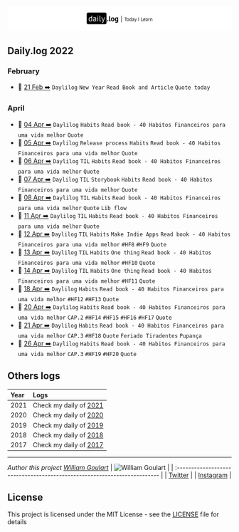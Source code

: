 ![](daily-logo.png)

## Daily.log 2022

### February

- 📝 [21 Feb ➡️](2022/02-Feb/log-21-02-2022) `Daylilog` `New Year` `Read Book and Article` `Quote today`

### April

- 📝 [04 Apr ➡️](2022/04-Apr/log-04-04-2022.md) `Daylilog` `Habits` `Read book - 40 Habitos Financeiros para uma vida melhor` `Quote`
- 📝 [05 Apr ➡️](2022/04-Apr/log-05-04-2022.md) `Daylilog` `Release process` `Habits` `Read book - 40 Habitos Financeiros para uma vida melhor` `Quote`
- 📝 [06 Apr ➡️](2022/04-Apr/log-06-04-2022.md) `Daylilog` `TIL` `Habits` `Read book - 40 Habitos Financeiros para uma vida melhor` `Quote`
- 📝 [07 Apr ➡️](2022/04-Apr/log-07-04-2022.md) `Daylilog` `TIL` `Storybook` `Habits` `Read book - 40 Habitos Financeiros para uma vida melhor` `Quote`
- 📝 [08 Apr ➡️](2022/04-Apr/log-08-04-2022.md) `Daylilog` `TIL` `Habits` `Read book - 40 Habitos Financeiros para uma vida melhor` `Quote` `Lib flow`
- 📝 [11 Apr ➡️](2022/04-Apr/log-11-04-2022.md) `Daylilog` `TIL` `Habits` `Read book - 40 Habitos Financeiros para uma vida melhor` `Quote`
- 📝 [12 Apr ➡️](2022/04-Apr/log-12-04-2022.md) `Daylilog` `TIL` `Habits` `Make Indie Apps` `Read book - 40 Habitos Financeiros para uma vida melhor` `#HF8` `#HF9` `Quote`
- 📝 [13 Apr ➡️](2022/04-Apr/log-13-04-2022.md) `Daylilog` `TIL` `Habits` `One thing` `Read book - 40 Habitos Financeiros para uma vida melhor` `#HF10` `Quote`
- 📝 [14 Apr ➡️](2022/04-Apr/log-14-04-2022.md) `Daylilog` `TIL` `Habits` `One thing` `Read book - 40 Habitos Financeiros para uma vida melhor` `#HF11` `Quote`
- 📝 [18 Apr ➡️](2022/04-Apr/log-18-04-2022.md) `Daylilog` `Habits` `Read book - 40 Habitos Financeiros para uma vida melhor` `#HF12` `#HF13` `Quote`
- 📝 [20 Apr ➡️](2022/04-Apr/log-20-04-2022.md) `Daylilog` `Habits` `Read book - 40 Habitos Financeiros para uma vida melhor` `CAP.2` `#HF14` `#HF15` `#HF16` `#HF17` `Quote`
- 📝 [21 Apr ➡️](2022/04-Apr/log-21-04-2022.md) `Daylilog` `Habits` `Read book - 40 Habitos Financeiros para uma vida melhor` `CAP.3` `#HF18` `Quote` `Feriado Tiradentes` `Pupança`
- 📝 [26 Apr ➡️](2022/04-Apr/log-26-04-2022.md) `Daylilog` `Habits` `Read book - 40 Habitos Financeiros para uma vida melhor` `CAP.3` `#HF19` `#HF20` `Quote`   

## Others logs

| Year | Logs                                                                                       |
| :--- | :----------------------------------------------------------------------------------------- |
| 2021 | Check my daily of [2021](https://github.com/wgoulaart/dailylog/tree/master/2021/README.md) |
| 2020 | Check my daily of [2020](https://github.com/wgoulaart/dailylog/tree/master/2020/README.md) |
| 2019 | Check my daily of [2019](https://github.com/wgoulaart/dailylog/tree/master/2019/README.md) |
| 2018 | Check my daily of [2018](https://github.com/wgoulaart/dailylog/tree/master/2018/README.md) |
| 2017 | Check my daily of [2017](https://github.com/wgoulaart/dailylog/tree/master/2017/README.md) |

---

_Author this project [William Goulart](https://github.com/wgoulaart/)_
| ![William Goulart](https://avatars1.githubusercontent.com/u/2000986?s=80) |
| :------------------------------------------------------------------------ |
| [Twitter](https://twitter.com/wgoulaart/) |
| [Instagram](https://instagram.com/wgoulaart/) |

## License

This project is licensed under the MIT License - see the [LICENSE](LICENSE) file for details
